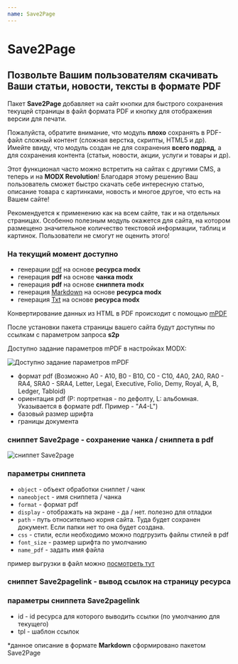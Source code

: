 ```yaml
---
name: Save2Page
---
```

# Save2Page

## Позвольте Вашим пользователям скачивать Ваши статьи, новости, тексты в формате PDF

Пакет **Save2Page** добавляет на сайт кнопки для быстрого сохранения текущей страницы в файл формата PDF и кнопку для отображения версии для печати.

Пожалуйста, обратите внимание, что модуль **плохо** сохранять в PDF-файл сложный контент (сложная верстка, скрипты, HTML5 и др). Имейте ввиду, что модуль создан не для сохранения **всего подряд**, а для сохранения контента (статьи, новости, акции, услуги и товары и др).

Этот функционал часто можно встретить на сайтах с другими CMS, а теперь и на **MODX Revolution**! Благодаря этому решению Ваш пользователь сможет быстро скачать себе интересную статью, описание товара с картинками, новость и многое другое, что есть на Вашем сайте!

Рекомендуется к применению как на всем сайте, так и на отдельных страницах. Особенно полезным модуль окажется для сайта, на котором размещено значительное количество текстовой информации, таблиц и картинок. Пользователи не смогут не оценить этого!

### На текущий момент доступно

- генерации [pdf](http://s2p.vgrish.ru/?s2p=pdf&download=0) на основе **ресурса modx**
- генерация **pdf** на основе **чанка modx**
- генерация **pdf** на основе **сниппета modx**
- генерация [Markdown](http://s2p.vgrish.ru/?s2p=md&download=0) на основе **ресурса modx**
- генерация [Txt](http://s2p.vgrish.ru/?s2p=text&download=0) на основе **ресурса modx**

Конвертирование данных из HTML в PDF происходит с помощью [mPDF](http://s2p.vgrish.ru/?s2p=text&download=0)

После установки пакета страницы вашего сайта будут доступны по ссылкам с параметром запроса **s2p**

Доступно задание параметров mPDF в настройках MODX:

![Доступно задание параметров mPDF](https://file.modx.pro/files/3/2/7/32765c451cddbcbd0c8997731636f505.png)

- формат pdf (Возможно A0 - A10, B0 - B10, C0 - C10, 4A0, 2A0, RA0 - RA4, SRA0 - SRA4, Letter, Legal, Executive, Folio, Demy, Royal, A, B, Ledger, Tabloid)
- ориентация pdf (P: портретная - по дефолту, L: альбомная. Указывается в формате pdf. Пример - &quot;A4-L&quot;)
- базовый размер шрифта
- границы документа

### сниппет Save2page - сохранение чанка / сниппета в pdf

![сниппет Save2page](https://file.modx.pro/files/5/7/1/57173668cc8975edee4617f1897847e9.png)

### параметры сниппета

- `object` - объект обработки сниппет / чанк
- `nameobject` - имя сниппета / чанка
- `format` - формат pdf
- `display` - отображать на экране - да / нет. полезно для отладки
- `path` - путь относительно корня сайта. Туда будет сохранен документ. Если папки нет то она будет создана.
- `css` - стили, если необходимо можно подгрузить файлы стилей в pdf
- `font_size` - размер шрифта по умолчанию
- `name_pdf` - задать имя файла

пример выгрузки в файл можно [посмотреть тут](http://s2p.vgrish.ru/primer-vyigruzki-v-fajl.html)

### сниппет Save2pagelink - вывод ссылок на страницу ресурса

### параметры сниппета Save2pagelink

- id - id ресурса для которого выводить ссылки (по умолчанию для текущего)
- tpl - шаблон ссылок

*данное описание в формате **Markdown** сформировано пакетом Save2Page
